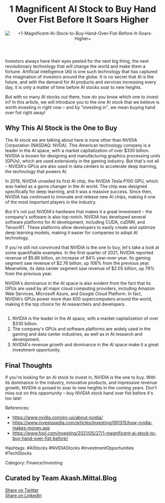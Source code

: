 <!doctype html>
<html>
 <head>
  <title>1 Magnificent AI Stock to Buy Hand Over Fist Before It Soars Higher</title>
  <meta charset="UTF-8">
  <meta name="description" content="Looking for an AI stock that will soar high? Read on to find out which stock is worth investing in.">
  <meta name="keywords" content="AI, stocks, investment">
  <meta name="author" content="John Doe">
  <link rel="stylesheet" type="text/css" href="styles.css">
 </head>
 <body>
  <header>
   <h1>1 Magnificent AI Stock to Buy Hand Over Fist Before It Soars Higher</h1> <img src="images/1-Magnificent-AI-Stock-to-Buy-Hand-Over-Fist-Before-It-Soars-Higher.jpeg" alt="+1-Magnificent-AI-Stock-to-Buy-Hand-Over-Fist-Before-It-Soars-Higher+">
  </header>
  <article>
   <p>Investors always have their eyes peeled for the next big thing, the next revolutionary technology that will change the world and make them a fortune. Artificial intelligence (AI) is one such technology that has captured the imagination of investors around the globe. It is no secret that AI is the future, and with the demand for AI products and services increasing every day, it is only a matter of time before AI stocks soar to new heights.</p>
   <p>But with so many AI stocks out there, how do you know which one to invest in? In this article, we will introduce you to the one AI stock that we believe is worth investing in right now – and by "investing in", we mean buying hand over fist right away!</p>
   <h2>Why This AI Stock is the One to Buy</h2>
   <p>The AI stock we are talking about here is none other than NVIDIA Corporation (NASDAQ: NVDA). This American technology company is a leader in the AI space, with a market capitalization of over $330 billion. NVIDIA is known for designing and manufacturing graphics processing units (GPUs), which are used extensively in the gaming industry. But that's not all – NVIDIA's GPUs are also used in data centers to accelerate deep learning, the technology that powers AI.</p>
   <p>In 2016, NVIDIA unveiled its first AI chip, the NVIDIA Tesla P100 GPU, which was hailed as a game changer in the AI world. The chip was designed specifically for deep learning, and it was a massive success. Since then, NVIDIA has continued to innovate and release new AI chips, making it one of the most important players in the industry.</p>
   <p>But it's not just NVIDIA's hardware that makes it a great investment – the company's software is also top-notch. NVIDIA has developed several software platforms for AI development, including CUDA, cuDNN, and TensorRT. These platforms allow developers to easily create and optimize deep learning models, making it easier for companies to adopt AI technology.</p>
   
   <p>If you're still not convinced that NVIDIA is the one to buy, let's take a look at some quantifiable examples. In the first quarter of 2021, NVIDIA reported revenue of $5.66 billion, an increase of 84% year-over-year. Its gaming segment saw revenue of $2.76 billion, up 106% from the previous year. Meanwhile, its data center segment saw revenue of $2.05 billion, up 79% from the previous year.</p>
   <p>NVIDIA's dominance in the AI space is also evident from the fact that its GPUs are used by all major cloud computing providers, including Amazon Web Services, Microsoft Azure, and Google Cloud Platform. In fact, NVIDIA's GPUs power more than 600 supercomputers around the world, making it the top choice for AI researchers and developers.</p>
   <h2></h2>
   <ol>
    <li>NVIDIA is the leader in the AI space, with a market capitalization of over $330 billion.</li>
    <li>The company's GPUs and software platforms are widely used in the gaming and data center industries, as well as in AI research and development.</li>
    <li>NVIDIA's revenue growth and dominance in the AI space make it a great investment opportunity.</li>
   </ol>
   <h2>Final Thoughts</h2>
   <p>If you're looking for an AI stock to invest in, NVIDIA is the one to buy. With its dominance in the industry, innovative products, and impressive revenue growth, NVIDIA is poised to soar to new heights in the coming years. Don't miss out on this opportunity – buy NVIDIA stock hand over fist before it's too late!</p>
  </article>
  <footer>
   <p>References:</p>
   <ul>
    <li><a href="https://www.nvidia.com/en-us/about-nvidia/">https://www.nvidia.com/en-us/about-nvidia/</a></li>
    <li><a href="https://www.investopedia.com/articles/investing/091315/how-nvidia-makes-money.asp">https://www.investopedia.com/articles/investing/091315/how-nvidia-makes-money.asp</a></li>
    <li><a href="https://www.fool.com/investing/2021/05/27/1-magnificent-ai-stock-to-buy-hand-over-fist-before/">https://www.fool.com/investing/2021/05/27/1-magnificent-ai-stock-to-buy-hand-over-fist-before/</a></li>
   </ul>
   <p>Hashtags: #AIStocks #NVIDIAStocks #InvestmentOpportunities #TechStocks</p>
   <p>Category: Finance/Investing</p>
  </footer>
 <section id=social>
<h2>Curated by Team Akash.Mittal.Blog  </h2>
<p>
  <a href="https://twitter.com/intent/tweet?url=https://akash.mittal.blog/1-Magnificent-AI-Stock-to-Buy-Hand-Over-Fist-Before-It-Soars-Higher.html" target="_blank">
  <i class="fa fa-twitter"></i> Share on Twitter
</a>
</br>
<a href="https://www.linkedin.com/shareArticle?url=https://akash.mittal.blog/1-Magnificent-AI-Stock-to-Buy-Hand-Over-Fist-Before-It-Soars-Higher.html" target="_blank">
  <i class="fa fa-linkedin"></i> Share on LinkedIn
</a>
</p>
</section>
</body>
</html>